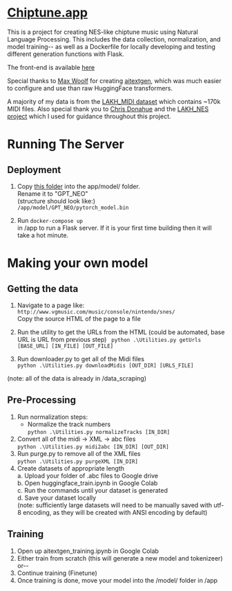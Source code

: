 # [Chiptune.app](https://www.chiptune.app)

This is a project for creating NES-like chiptune music using Natural Language Processing. This includes the data collection, normalization, and model training-- as well as a Dockerfile for locally developing and testing different generation functions with Flask.

The front-end is available [here](https://github.com/pickles976/chiptune-react)

Special thanks to [Max Woolf](https://github.com/minimaxir) for creating [aitextgen](https://github.com/minimaxir/aitextgen), which was much easier to configure and use than raw HuggingFace transformers.

A majority of my data is from the [LAKH_MIDI dataset](https://colinraffel.com/projects/lmd/) which contains ~170k MIDI files. Also special thank you to [Chris Donahue](https://github.com/chrisdonahue) and the [LAKH_NES project](https://github.com/chrisdonahue/LakhNES) which I used for guidance throughout this project.

# Running The Server

## Deployment

1. Copy [this folder](https://drive.google.com/drive/folders/14Jv8KSieuQgUrQ6q-YUiqxPdkc9i9QcT?usp=sharing) into the app/model/ folder.  
Rename it to "GPT_NEO"  
(structure should look like:)  
`
    /app/model/GPT_NEO/pytorch_model.bin
`

2. Run
`
    docker-compose up
`  
in /app to run a Flask server. If it is your first time building then it will take a hot minute.


# Making your own model

## Getting the data

1. Navigate to a page like:  
`
    http://www.vgmusic.com/music/console/nintendo/snes/  
`  
Copy the source HTML of the page to a file

2. Run the utility to get the URLs from the HTML (could be automated, base URL is URL from previous step)
` 
    python .\Utilities.py getUrls [BASE_URL] [IN_FILE] [OUT_FILE]
`   

3. Run downloader.py to get all of the Midi files   
`
    python .\Utilities.py downloadMidis [OUT_DIR] [URLS_FILE]
`   

(note: all of the data is already in /data_scraping)

## Pre-Processing

1. Run normalization steps:
    - Normalize the track numbers   
    `
        python .\Utilities.py normalizeTracks [IN_DIR]
    `   
2. Convert all of the midi -> XML -> abc files      
    `
        python .\Utilities.py midi2abc [IN_DIR] [OUT_DIR]
    `   
3. Run purge.py to remove all of the XML files      
    `
        python .\Utilities.py purgeXML [IN_DIR]
    `   
5. Create datasets of appropriate length  
    a. Upload your folder of .abc files to Google drive  
    b. Open huggingface_train.ipynb in Google Colab  
    c. Run the commands until your dataset is generated  
    d. Save your dataset locally  
    (note: sufficiently large datasets will need to be manually saved
    with utf-8 encoding, as they will be created with ANSI encoding by default)

## Training

1. Open up aitextgen_training.ipynb in Google Colab  
2. Either train from scratch (this will generate a new model and tokenizeer) or--
3. Continue training (Finetune)
4. Once training is done, move your model into the /model/ folder in /app
